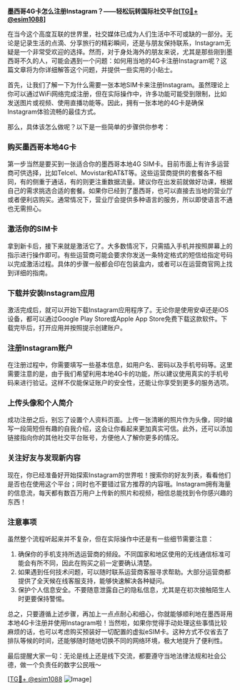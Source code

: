 **墨西哥4G卡怎么注册Instagram？——轻松玩转国际社交平台[[TG💪+ @esim1088](https://t.me/s/esim1088)]**

在当今这个高度互联的世界里，社交媒体已成为人们生活中不可或缺的一部分。无论是记录生活的点滴、分享旅行的精彩瞬间，还是与朋友保持联系，Instagram无疑是一个非常受欢迎的选择。然而，对于身处海外的朋友来说，尤其是那些刚到墨西哥不久的人，可能会遇到一个问题：如何用当地的4G卡注册Instagram呢？这篇文章将为你详细解答这个问题，并提供一些实用的小贴士。

首先，让我们了解一下为什么需要一张本地SIM卡来注册Instagram。虽然理论上你可以通过WiFi网络完成注册，但在实际操作中，许多功能可能受到限制，比如发送图片或视频、使用直播功能等。因此，拥有一张本地的4G卡是确保Instagram体验流畅的最佳方式。

那么，具体该怎么做呢？以下是一些简单的步骤供你参考：

### **购买墨西哥本地4G卡**

第一步当然是要买到一张适合你的墨西哥本地4G SIM卡。目前市面上有许多运营商可供选择，比如Telcel、Movistar和AT&T等。这些运营商提供的套餐各不相同，有的侧重于通话，有的则更注重数据流量。建议你在出发前就做好功课，根据自己的需求挑选合适的套餐。如果你已经到了墨西哥，也可以直接去当地的营业厅或者便利店购买。通常情况下，营业厅会提供多种语言的服务，所以即使语言不通也无需担心。

### **激活你的SIM卡**

拿到新卡后，接下来就是激活它了。大多数情况下，只需插入手机并按照屏幕上的指示进行操作即可。有些运营商可能会要求你发送一条特定格式的短信给指定号码以完成激活过程。具体的步骤一般都会印在包装盒内，或者可以在运营商官网上找到详细的指南。

### **下载并安装Instagram应用**

激活完成后，就可以开始下载Instagram应用程序了。无论你是使用安卓还是iOS设备，都可以通过Google Play Store或Apple App Store免费下载这款软件。下载完毕后，打开应用并按照提示创建账户。

### **注册Instagram账户**

在注册过程中，你需要填写一些基本信息，如用户名、密码以及手机号码等。这里需要注意的是，由于我们希望利用本地4G卡的功能，所以建议使用真实的手机号码来进行验证。这样不仅能保证账户的安全性，还能让你享受到更多的服务选项。

### **上传头像和个人简介**

成功注册之后，别忘了设置个人资料页面。上传一张清晰的照片作为头像，同时编写一段简短但有趣的自我介绍，这会让你看起来更加真实可信。此外，还可以添加链接指向你的其他社交平台账号，方便他人了解你更多的情况。

### **关注好友与发现新内容**

现在，你已经准备好开始探索Instagram的世界啦！搜索你的好友列表，看看他们是否也在使用这个平台；同时也不要错过官方推荐的内容哦。Instagram拥有海量的信息流，每天都有数百万用户上传新的照片和视频，相信总能找到令你感兴趣的东西！

### **注意事项**

虽然整个流程听起来并不复杂，但在实际操作中还是有一些细节需要注意：

1. 确保你的手机支持所选运营商的频段。不同国家和地区使用的无线通信标准可能会有所不同，因此在购买之前一定要确认清楚。
2. 如果遇到任何技术问题，可以随时联系运营商客服寻求帮助。大部分运营商都提供了全天候在线客服支持，能够快速解决各种疑问。
3. 保护个人信息安全。不要随意泄露自己的隐私信息，尤其是在初次接触陌生人时更要保持警惕。

总之，只要遵循上述步骤，再加上一点点耐心和细心，你就能够顺利地在墨西哥用本地4G卡注册并使用Instagram啦！当然啦，如果你觉得手动处理这些事情比较麻烦的话，也可以考虑购买预装好一切配置的虚拟eSIM卡。这种方式不仅省去了排队等候的时间，还能够随时随地切换不同的网络环境，极大地提升了便利性。

最后提醒大家一句：无论是线上还是线下交流，都要遵守当地法律法规和社会公德，做一个负责任的数字公民哦～ 

[[TG💪+ @esim1088](https://t.me/s/esim1088) ![Image](https://i.postimg.cc/4NQfJmqS/Snipaste-2025-05-13-00-14-12.png)]